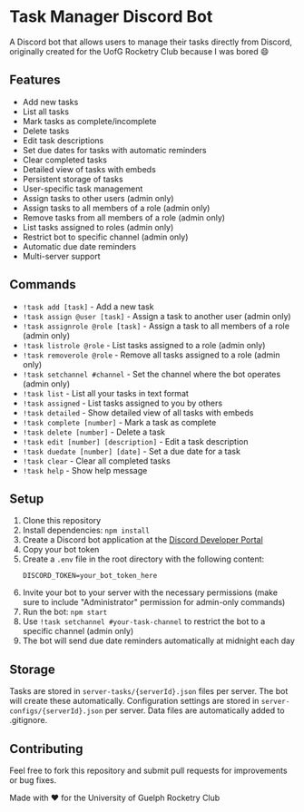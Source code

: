 # Task Manager Discord Bot

A Discord bot that allows users to manage their tasks directly from Discord, originally created for the UofG Rocketry Club because I was bored 😄

## Features

- Add new tasks
- List all tasks
- Mark tasks as complete/incomplete
- Delete tasks
- Edit task descriptions
- Set due dates for tasks with automatic reminders
- Clear completed tasks
- Detailed view of tasks with embeds
- Persistent storage of tasks
- User-specific task management
- Assign tasks to other users (admin only)
- Assign tasks to all members of a role (admin only)
- Remove tasks from all members of a role (admin only)
- List tasks assigned to roles (admin only)
- Restrict bot to specific channel (admin only)
- Automatic due date reminders
- Multi-server support

## Commands

- `!task add [task]` - Add a new task
- `!task assign @user [task]` - Assign a task to another user (admin only)
- `!task assignrole @role [task]` - Assign a task to all members of a role (admin only)
- `!task listrole @role` - List tasks assigned to a role (admin only)
- `!task removerole @role` - Remove all tasks assigned to a role (admin only)
- `!task setchannel #channel` - Set the channel where the bot operates (admin only)
- `!task list` - List all your tasks in text format
- `!task assigned` - List tasks assigned to you by others
- `!task detailed` - Show detailed view of all tasks with embeds
- `!task complete [number]` - Mark a task as complete
- `!task delete [number]` - Delete a task
- `!task edit [number] [description]` - Edit a task description
- `!task duedate [number] [date]` - Set a due date for a task
- `!task clear` - Clear all completed tasks
- `!task help` - Show help message

## Setup

1. Clone this repository
2. Install dependencies: `npm install`
3. Create a Discord bot application at the [Discord Developer Portal](https://discord.com/developers/applications)
4. Copy your bot token
5. Create a `.env` file in the root directory with the following content:
   ```
   DISCORD_TOKEN=your_bot_token_here
   ```
6. Invite your bot to your server with the necessary permissions (make sure to include "Administrator" permission for admin-only commands)
7. Run the bot: `npm start`
8. Use `!task setchannel #your-task-channel` to restrict the bot to a specific channel (admin only)
9. The bot will send due date reminders automatically at midnight each day

## Storage

Tasks are stored in `server-tasks/{serverId}.json` files per server. The bot will create these automatically.
Configuration settings are stored in `server-configs/{serverId}.json` per server.
Data files are automatically added to .gitignore.

## Contributing

Feel free to fork this repository and submit pull requests for improvements or bug fixes.

Made with ❤️ for the University of Guelph Rocketry Club